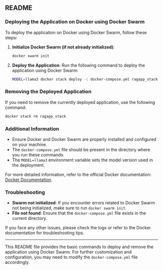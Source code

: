 
## README

### Deploying the Application on Docker using Docker Swarm

To deploy the application on Docker using Docker Swarm, follow these steps:

1. **Initialize Docker Swarm (if not already initialized)**:
   ```sh
   docker swarm init
   ```

2. **Deploy the Application**:
   Run the following command to deploy the application using Docker Swarm:
   ```sh
   MODEL=llama3 docker stack deploy -c docker-compose.yml ragapp_stack
   ```

### Removing the Deployed Application

If you need to remove the currently deployed application, use the following command:
```sh
docker stack rm ragapp_stack
```

### Additional Information

- Ensure Docker and Docker Swarm are properly installed and configured on your machine.
- The `docker-compose.yml` file should be present in the directory where you run these commands.
- The `MODEL=llama3` environment variable sets the model version used in the deployment.

For more detailed information, refer to the official Docker documentation: [Docker Documentation](https://docs.docker.com/).

### Troubleshooting

- **Swarm not initialized**: If you encounter errors related to Docker Swarm not being initialized, make sure to run `docker swarm init`.
- **File not found**: Ensure that the `docker-compose.yml` file exists in the current directory.

If you face any other issues, please check the logs or refer to the Docker documentation for troubleshooting tips.

---

This README file provides the basic commands to deploy and remove the application using Docker Swarm. For further customization and configuration, you may need to modify the `docker-compose.yml` file accordingly.
